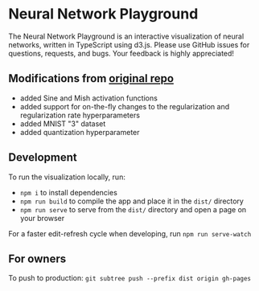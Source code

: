 # Neural Network Playground

The Neural Network Playground is an interactive visualization of neural networks, written in TypeScript using d3.js. Please use GitHub issues for questions, requests, and bugs. Your feedback is highly appreciated!

## Modifications from [original repo](https://github.com/tensorflow/playground)
- added Sine and Mish activation functions
- added support for on-the-fly changes to the regularization and regularization rate hyperparameters
- added MNIST "3" dataset
- added quantization hyperparameter

## Development

To run the visualization locally, run:
- `npm i` to install dependencies
- `npm run build` to compile the app and place it in the `dist/` directory
- `npm run serve` to serve from the `dist/` directory and open a page on your browser

For a faster edit-refresh cycle when developing, run `npm run serve-watch`

## For owners
To push to production: `git subtree push --prefix dist origin gh-pages`
